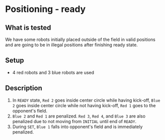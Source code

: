# Positioning - ready

## What is tested

We have some robots initially placed outside of the field in valid positions and are going to be in illegal positions after finishing ready state.

## Setup

- 4 red robots and 3 blue robots are used

## Description

1. In `READY` state, `Red 2` goes inside center circle while having kick-off, `Blue 2` goes inside center circle while not having kick-off, `Red 1` goes to the opponent's field.
2. `Blue 2` and `Red 1` are penalized. `Red 3`, `Red 4`, and `Blue 3` are also penalized due to not moving from `INITIAL` until end of `READY`.
3. During `SET`, `Blue 1` falls into opponent's field and is immediately penalized.